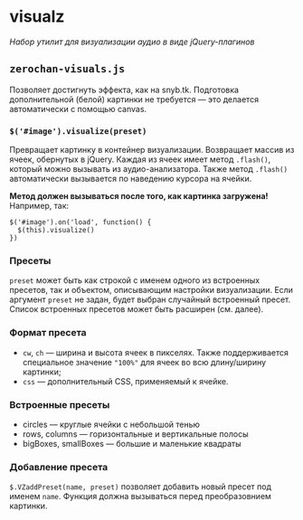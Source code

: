 # visualz
*Набор утилит для визуализации аудио в виде jQuery-плагинов*

## `zerochan-visuals.js`
Позволяет достигнуть эффекта, как на snyb.tk. Подготовка дополнительной (белой) картинки не требуется — это делается автоматически с помощью canvas.

### `$('#image').visualize(preset)`
Превращает картинку в контейнер визуализации. Возвращает массив из ячеек, обернутых в jQuery. Каждая из ячеек имеет метод `.flash()`, который можно вызывать из аудио-анализатора. Также метод `.flash()` автоматически вызывается по наведению курсора на ячейки.

**Метод должен вызываться после того, как картинка загружена!** Например, так:

    $('#image').on('load', function() {
      $(this).visualize()
    })

### Пресеты
`preset` может быть как строкой с именем одного из встроенных пресетов, так и объектом, описывающим настройки визуализации. Если аргумент `preset` не задан, будет выбран случайный встроенный пресет. Список встроенных пресетов может быть расширен (см. далее).

### Формат пресета
* `cw`, `ch` — ширина и высота ячеек в пикселях. Также поддерживается специальное значение `"100%"` для ячеек во всю длину/ширину картинки;
* `css` — дополнительный CSS, применяемый к ячейке.

### Встроенные пресеты
* circles — круглые ячейки с небольшой тенью
* rows, columns — горизонтальные и вертикальные полосы
* bigBoxes, smallBoxes — большие и маленькие квадраты

### Добавление пресета
`$.VZaddPreset(name, preset)` позволяет добавить новый пресет под именем `name`. Функция должна вызываться перед преобразовнием картинки.
